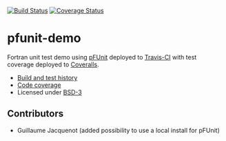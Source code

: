[![Build Status](https://travis-ci.org/bast/pfunit-demo.svg?branch=master)](https://travis-ci.org/bast/pfunit-demo/builds)
[![Coverage Status](https://coveralls.io/repos/bast/pfunit-demo/badge.png?branch=master)](https://coveralls.io/r/bast/pfunit-demo?branch=master)


# pfunit-demo

Fortran unit test demo using [pFUnit](http://pfunit.sourceforge.net) deployed to
[Travis-CI](https://travis-ci.org/bast/pfunit-demo/builds) with test coverage
deployed to [Coveralls](https://coveralls.io/r/bast/pfunit-demo).

- [Build and test history](https://travis-ci.org/bast/pfunit-demo/builds)
- [Code coverage](https://coveralls.io/r/bast/pfunit-demo)
- Licensed under [BSD-3](../master/LICENSE)


## Contributors

- Guillaume Jacquenot (added possibility to use a local install for pFUnit)
